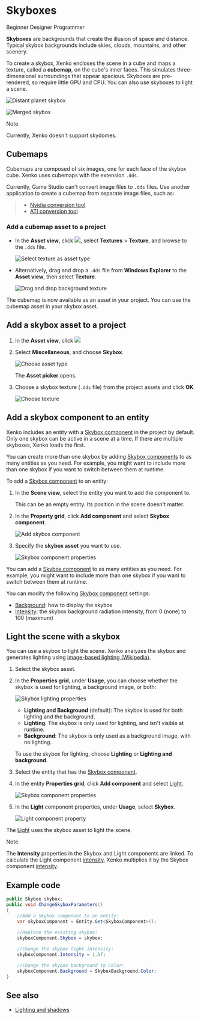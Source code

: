 # Skyboxes
<span class="label label-doc-level">Beginner</span>
<span class="label label-doc-audience">Designer</span>
<span class="label label-doc-audience">Programmer</span>

**Skyboxes** are backgrounds that create the illusion of space and distance. Typical skybox backgrounds include skies, clouds, mountains, and other scenery.

To create a skybox, Xenko encloses the scene in a cube and maps a texture, called a **cubemap**, on the cube's inner faces. This simulates three-dimensional surroundings that appear spacious. Skyboxes are pre-rendered, so require little GPU and CPU. You can also use skyboxes to light a scene.

![Distant planet skybox](media/skybox-disassembled.png)

![Merged skybox](media/skybox-assembled.png)

> [!Note]
> Currently, Xenko doesn't support skydomes.

## Cubemaps

Cubemaps are composed of six images, one for each face of the skybox cube. Xenko uses cubemaps with the extension `.dds`.

Currently, Game Studio can't convert image files to `.dds` files. Use another application to create a cubemap from separate image files, such as:
> * [Nvidia conversion tool](https://developer.nvidia.com/nvidia-texture-tools-adobe-photoshop)
> * [ATI conversion tool](http://developer.amd.com/tools-and-sdks/archive/games-cgi/cubemapgen)

### Add a cubemap asset to a project

* In the **Asset view**, click ![](media/engine-skybox-add-new-asset-button.png), select **Textures** > **Texture**, and browse to the `.dds` file.

    ![Select texture as asset type](media/engine-skybox-select-asset-type.png)

* Alternatively, drag and drop a `.dds` file from **Windows Explorer** to the **Asset view**, then select **Texture**.

    ![Drag and drop background texture](media/engine-skybox-drag-and-drop-background-texture.gif)

The cubemap is now available as an asset in your project. You can use the cubemap asset in your skybox asset.

## Add a skybox asset to a project

1. In the **Asset view**, click ![](media/engine-skybox-add-new-asset-button.png)
2. Select **Miscellaneous**, and choose **Skybox**.

    ![Choose asset type](media/engine-skybox-choose-asset-type.png)

    The **Asset picker** opens.

3. Choose a skybox texture (`.dds` file) from the project assets and click **OK**.
    
    ![Choose texture](media/engine-skybox-select-skybox-texture.png)

## Add a skybox component to an entity

Xenko includes an entity with a [Skybox component](xref:SiliconStudio.Xenko.Engine.SkyboxComponent) in the project by default. Only one skybox can be active in a scene at a time. If there are multiple skyboxes, Xenko loads the first. 

You can create more than one skybox by adding [Skybox components](xref:SiliconStudio.Xenko.Engine.SkyboxComponent) to as many entities as you need. For example, you might want to include more than one skybox if you want to switch between them at runtime.

To add a [Skybox component](xref:SiliconStudio.Xenko.Engine.SkyboxComponent) to an entity:

1. In the **Scene view**, select the entity you want to add the component to.

    This can be an empty entity. Its position in the scene doesn't matter.

2. In the **Property grid**, click **Add component** and select **Skybox component**.

    ![Add skybox component](media/engine-skybox-add-skybox-component.png)

3. Specify the **skybox asset** you want to use.

    ![Skybox component properties](media/engine-skybox-skybox-components-properties.png)

You can add a [Skybox component](xref:SiliconStudio.Xenko.Engine.SkyboxComponent) to as many entities as you need. For example, you might want to include more than one skybox if you want to switch between them at runtime.

You can modify the following [Skybox component](xref:SiliconStudio.Xenko.Engine.SkyboxComponent) settings:

* [Background](xref:SiliconStudio.Xenko.Engine.SkyboxComponent.Background): how to display the skybox
* [Intensity](xref:SiliconStudio.Xenko.Engine.SkyboxComponent.Intensity): the skybox background radiation intensity, from 0 (none) to 100 (maximum)

## Light the scene with a skybox

You can use a skybox to light the scene. Xenko analyzes the skybox and generates lighting using [image-based lighting (Wikipedia)](https://en.wikipedia.org/wiki/Image-based_lighting).

1. Select the skybox asset.

2. In the **Properties grid**, under **Usage**, you can choose whether the skybox is used for lighting, a background image, or both:

    ![Skybox lighting properties](media/engine-skybox-lighting-and-background.png)

    * **Lighting and Background** (default): The skybox is used for both lighting and the background.
    * **Lighting**: The skybox is only used for lighting, and isn't visible at runtime.
    * **Background**: The skybox is only used as a background image, with no lighting.

    To use the skybox for lighting, choose **Lighting** or **Lighting and background**.

3. Select the entity that has the [Skybox component](xref:SiliconStudio.Xenko.Engine.SkyboxComponent).

4. In the entity **Properties grid**, click **Add component** and select [Light](xref:SiliconStudio.Xenko.Engine.LightComponent).

    ![Skybox component properties](media/engine-skybox-add-light-component.png)

4. In the **Light** component properties, under **Usage**, select **Skybox**.

    ![Light component property](media/engine-light-component-property.png)

The [Light](xref:SiliconStudio.Xenko.Engine.LightComponent) uses the skybox asset to light the scene.

>[!Note]
>The **Intensity** properties in the Skybox and Light components are linked. To calculate the Light component [intensity](xref:SiliconStudio.Xenko.Engine.LightComponent.Intensity), Xenko multiplies it by the Skybox component [intensity](xref:SiliconStudio.Xenko.Engine.SkyboxComponent.Intensity).

## Example code

```cs
public Skybox skybox;
public void ChangeSkyboxParameters()
{
    //Add a Skybox component to an entity:
    var skyboxComponent = Entity.Get<SkyboxComponent>();

    //Replace the existing skybox:
    skyboxComponent.Skybox = skybox;
    
    //Change the skybox light intensity:
    skyboxComponent.Intensity = 1.5f;

    //Change the skybox background to Color:
    skyboxComponent.Background = SkyboxBackground.Color;
}
```

## See also
* [Lighting and shadows](lighting-and-shadows/index.md)